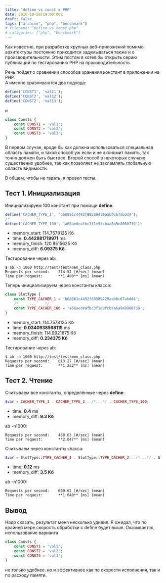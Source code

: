 ```yaml
---
title: "define vs const в PHP"
date: 2010-10-28T19:00:00Z
draft: false
tags: ["archive", "php", "benchmark"]
# filename: "define-vs-const-php"
# catigories: ["php", "benchmark"]
---
```


Как известно, при разработке крупных веб-приложений помимо архитектуры постоянно приходится задумываться также и о производительности. Этим постом я хотел бы открыть серию публикаций по тестированию PHP на производительность.

Речь пойдет о сравнении способов хранения констант в приложении на PHP.  
А именно сравниваются два подхода:

```php
define('CONST1', 'val11');
define('CONST2', 'val12');
define('CONST2', 'val13');
```

и

```php
class Consts {
    const CONST1 = 'val1';
    const CONST2 = 'val2';
    const CONST3 = 'val3';
}
```

В первом случае, вроде бы как должна использоваться специальная область памяти, и такой способ уж если и не экономит память, так точно должен быть быстрее. Второй способ в некоторых случаях существенно удобнее, так как позволяет не захламлять глобальную область видимости.

В общем, чтобы не гадать, я провел тесты.

## Тест 1. Инициализация

Инициализируем 100 констант при помощи **define**:

```php
define('CACHER_TYPE_1', 'b60861c4492f88589429aab0c67abdd4');
/*     ...    */
define('CACHER_TYPE_100', 'a66aedeafbc3f1e9fcbaa6a9e8060739');
```

- memory_start: 114.7578125 Кб
- time: **0.442981719971** ms
- memory_finish: 120.8515625 Кб
- memory_diff: **6.09375 Кб**

Тестирование через ab:

```
$ ab -n 1000 http://test/test/mem_class.php
Requests per second:    714.52 [#/sec] (mean)
Time per request:       **1.400** [ms] (mean)
```

Теперь инициализируем через константы класса:

```php
class SlotType {
    const TYPE_CACHER_1 = 'b60861c4492f88589429aab0c67abdd4';
    /*     ...    */
    const TYPE_CACHER_100 = 'a66aedeafbc3f1e9fcbaa6a9e8060739';
}
```

- memory_start: 114.7578125 Кб
- time: **0.0340938568115** ms
- memory_finish: 114.9921875 Кб
- memory_diff: **0.234375 Кб**

Тестирование через ab:

```
$ ab -n 1000 http://test/test/mem_class.php
Requests per second:    818.27 [#/sec] (mean)
Time per request:       **1.222** [ms] (mean)
```

## Тест 2. Чтение

Считываем все константы, определённые через **define**:

```php
$var = CACHER_TYPE_1 . CACHER_TYPE_2 . /*...*/ . CACHER_TYPE_100;
```

- time: **0.4** ms
- memory_diff: **9.3 Кб**

ab -n1000:

```
Requests per second:    488.63 [#/sec] (mean)
Time per request:       **2.047** [ms] (mean)
```

Считываем через константы класса:

```php
$var = SlotType::TYPE_CACHER_1 . SlotType::TYPE_CACHER_2 . /*...*/ . SlotType::TYPE_CACHER_100;
```

- time: **0.12** ms
- memory_diff: **3.5 Кб**

ab -n1000:

```
Requests per second:    609.62 [#/sec] (mean)
Time per request:       **1.640** [ms] (mean)
```

## Вывод

Надо сказать, результат меня несколько удивил. Я ожидал, что по крайней мере скорость обработки с define будет выше. Оказывается, использование варианта

```php
class Consts {
    const CONST1 = 'val1';
    const CONST2 = 'val2';
    const CONST3 = 'val3';
}
```

не только удобнее, но и эффективнее как по скорости исполнения, так и по расходу памяти.
